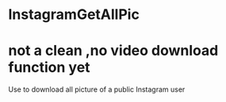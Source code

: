 # InstagramGetAllPic
# not a clean ,no video download function yet
Use to download all picture of a public Instagram user
